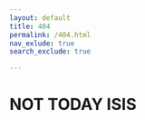 ```yaml
---
layout: default
title: 404
permalink: /404.html
nav_exlude: true
search_exclude: true

---
```


# NOT TODAY ISIS
